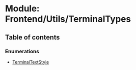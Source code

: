 # Module: Frontend/Utils/TerminalTypes

## Table of contents

### Enumerations

- [TerminalTextStyle](../enums/frontend_utils_terminaltypes.terminaltextstyle.md)
